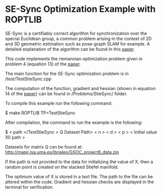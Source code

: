 # SE-Sync Optimization Example with ROPTLIB

SE-Sync is a certifiably correct algorithm for synchronization over the special Euclidean group, a common problem arising in the context of 2D and 3D geometric estimation such as pose-graph SLAM for example. A detailed explanation of the algorithm can be found in this [paper](https://arxiv.org/pdf/1611.00128.pdf).

This code implements the riemannian optimization problem given in problem 4 (equation 13) of the [paper](https://arxiv.org/pdf/1611.00128.pdf). 

The main function for the SE-Sync optimization problem is in /test/TestStieSync.cpp

The computation of the function, gradient and hessian (shown in equation 14 of the [paper](https://arxiv.org/pdf/1611.00128.pdf)) can be found in /Problems/StieSync/ folder.

To compile this example run the following command:

$ make ROPTLIB TP=TestStieSync

After compilation, the command to run the example is the following:

$ < path >/TestStieSync < Q Dataset Path> < n > < d > < p > < Initial value X0 path >

Datasets for matrix Q can be found at: http://mapir.isa.uma.es/jbriales/GSOC_project8_data.zip 

If the path is not provided to the data for initializing the value of X, then a random point is created on the stacked Stiefel manifold.

The optimum value of X is stored in a text file. The path to the file can be altered within the code.
Gradient and hessian checks are displayed in the terminal for verification.
